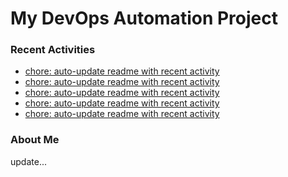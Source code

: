 # My DevOps Automation Project

### Recent Activities
<!-- activity:START -->
- [chore: auto-update readme with recent activity](https://github.com/kaigiii/mybowling-app/commit/ebdebe4b39e10e05e9c75f030f6c2d01318ad07c)
- [chore: auto-update readme with recent activity](https://github.com/kaigiii/mybowling-app/commit/ed18e644534951a227ad11df0cb48f76f6eef312)
- [chore: auto-update readme with recent activity](https://github.com/kaigiii/mybowling-app/commit/0743e4fa16c4d88bdcfba418b6ce9dbfc2928436)
- [chore: auto-update readme with recent activity](https://github.com/kaigiii/mybowling-app/commit/35b46999e7fb4e5bf696fe45e70ddc7f7a8fa936)
- [chore: auto-update readme with recent activity](https://github.com/kaigiii/mybowling-app/commit/923fb7c4658f5e4742a8694501a4302da9f33db1)
<!-- activity:END -->

### About Me
<!-- MYLINKS:START -->
<!-- MYLINKS:END -->

update...
